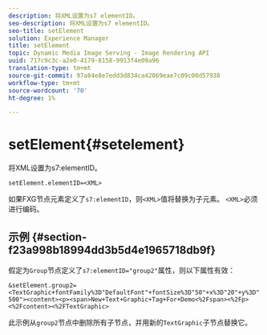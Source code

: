 ```yaml
---
description: 将XML设置为s7 elementID。
seo-description: 将XML设置为s7 elementID。
seo-title: setElement
solution: Experience Manager
title: setElement
topic: Dynamic Media Image Serving - Image Rendering API
uuid: 717c9c3c-a2e0-4179-8158-9913f4e09a96
translation-type: tm+mt
source-git-commit: 97a84e8e7edd3d834ca42069eae7c09c00d57938
workflow-type: tm+mt
source-wordcount: '70'
ht-degree: 1%

---
```



# setElement{#setelement}

将XML设置为s7:elementID。

`setElement.elementID=<XML>`

如果FXG节点元素定义了`s7:elementID`，则`<XML>`值将替换为子元素。 `<XML>`必须进行编码。

## 示例 {#section-f23a998b18994dd3b5d4e1965718db9f}

假定为`Group`节点定义了`s7:elementID="group2"`属性，则以下属性有效：

`&setElement.group2=<TextGraphic+fontFamily%3D"DefaultFont"+fontSize%3D"50"+x%3D"20"+y%3D"500"><content><p><span>New+Text+Graphic+Tag+For+Demo<%2Fspan><%2Fp><%2Fcontent><%2FTextGraphic>`

此示例从`group2`节点中删除所有子节点，并用新的`TextGraphic`子节点替换它。
